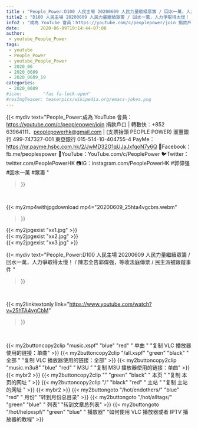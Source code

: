 ```yaml
---
title : "People_Power:D100 人民主場 20200609 人民力量繼續眾籌 / 回水一萬，人力爭取得太慢！ / 陳志全告郭偉强，等收法庭傳票 / 民主派被跟蹤事件 "
title2 : "D100 人民主場 20200609 人民力量繼續眾籌 / 回水一萬，人力爭取得太慢！ / 陳志全告郭偉强，等收法庭傳票 / 民主派被跟蹤事件 "
info2 : "成為 YouTube 會員：https://youtube.com/c/peoplepower/join 捐款戶口 | 轉數快：+852 63964111、peoplepowerhk@gmail.com | (支票抬頭 PEOPLE POWER) 滙豐銀行 499-747327-001 東亞銀行 015-514-10-404755-4 PayMe：https://qr.payme.hsbc.com.hk/2/JwMD32G1qUJaJxfqoN7y6Q  🤗Facebook：fb.me/peoplespower 🎥YouTube：YouTube.com/c/PeoplePower 🐦Twitter：twitter.com/PeoplePowerHK 📷IG：instagram.com/PeoplePowerHK  #郭偉强 #回水一萬 #眾籌 "
date:        2020-06-09T19:14:44-07:00
author:
 - youtube_People_Power
tags:
 - youtube
 - People_Power
 - youtube_People_Power
 - 2020_06
 - 2020_0609
 - 2020_0609_19
categories:
 - 2020_0609
#icon:        "fas fa-lock-open"
#resImgTeaser: teaserpics/wikipedia.org/emacs-jokes.png
---
```


{{< mydiv text="People_Power:成為 YouTube 會員：https://youtube.com/c/peoplepower/join 捐款戶口 | 轉數快：+852 63964111、peoplepowerhk@gmail.com | (支票抬頭 PEOPLE POWER) 滙豐銀行 499-747327-001 東亞銀行 015-514-10-404755-4 PayMe：https://qr.payme.hsbc.com.hk/2/JwMD32G1qUJaJxfqoN7y6Q  🤗Facebook：fb.me/peoplespower 🎥YouTube：YouTube.com/c/PeoplePower 🐦Twitter：twitter.com/PeoplePowerHK 📷IG：instagram.com/PeoplePowerHK  #郭偉强 #回水一萬 #眾籌 "
>}}
<br>


{{< my2mp4withjpgdownload mp4="20200609_25hta4vgcbm.webm"
>}}

{{< my2jpgexist "xx1.jpg" >}}<br>
{{< my2jpgexist "xx2.jpg" >}}<br>
{{< my2jpgexist "xx3.jpg" >}}<br>



{{< mydiv text="People_Power:D100 人民主場 20200609 人民力量繼續眾籌 / 回水一萬，人力爭取得太慢！ / 陳志全告郭偉强，等收法庭傳票 / 民主派被跟蹤事件 "
>}}
<br>

{{< my2linktextonly link="https://www.youtube.com/watch?v=25hTA4vgCbM"
>}}


<br>

{{< my2buttoncopy2clip "music.xspf"        "blue"   "red"    " 单曲 "  "复制 VLC 播放器使用的链接：单曲" >}} {{< my2buttoncopy2clip "/all.xspf"         "green"  "black"  " 全部 "  "复制 VLC 播放器使用的链接：全部" >}} {{< my2buttoncopy2clip "music.m3u8"        "blue"   "red"    " M3U  "    "复制 M3U 播放器使用的链接：单曲" >}} {{< mybr2 >}} {{< my2buttoncopy2clip ""                  "green"  "black"  " 本页 "    "复制 本页的网址 " >}} {{< my2buttoncopy2clip "/"                 "black"  "red"    " 主站 "    "复制 主站的网址 " >}} {{< mybr2 >}} {{< my2buttongoto      "/hot/endothers/"   "blue"   "red"    " 月份"   "转到月份总目录" >}} {{< my2buttongoto      "/hot/alltags/"     "green"  "blue"   " 列表"   "转到文章总列表" >}} {{< my2buttongoto      "/hot/helpxspf/"    "green"  "blue"   " 播放器" "如何使用 VLC 播放器或者 IPTV 播放器的教程" >}} 
